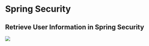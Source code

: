 # Spring Security
## Retrieve User Information in Spring Security
![](https://www.baeldung.com/get-user-in-spring-security)



